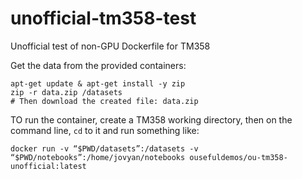# unofficial-tm358-test
Unofficial test of non-GPU Dockerfile for TM358

Get the data from the provided containers:

```
apt-get update & apt-get install -y zip
zip -r data.zip /datasets
# Then download the created file: data.zip
```

TO run the container, create a TM358 working directory, then on the command line, `cd` to it and run something like:

`docker run -v “$PWD/datasets”:/datasets -v “$PWD/notebooks”:/home/jovyan/notebooks ousefuldemos/ou-tm358-unofficial:latest`
